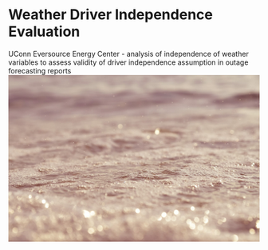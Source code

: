 # Weather Driver Independence Evaluation
UConn Eversource Energy Center - analysis of independence of weather variables to assess validity of driver independence assumption in outage forecasting reports
![](images/Rain_over_water_Unsplash.jpg)
